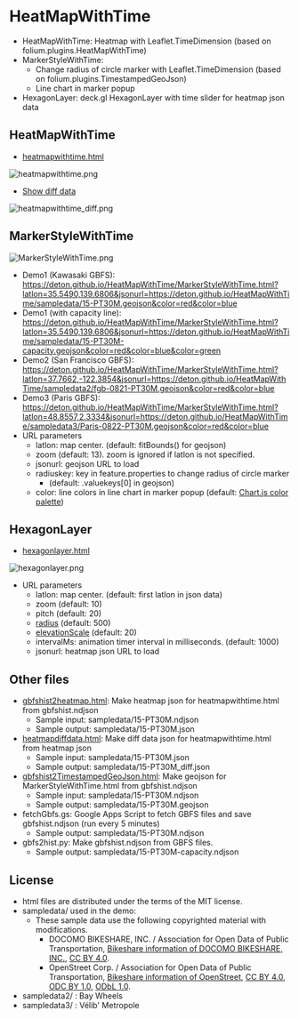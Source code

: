 # HeatMapWithTime

* HeatMapWithTime: Heatmap with Leaflet.TimeDimension (based on folium.plugins.HeatMapWithTime)
* MarkerStyleWithTime:
  * Change radius of circle marker with Leaflet.TimeDimension (based on folium.plugins.TimestampedGeoJson)
  * Line chart in marker popup
* HexagonLayer: deck.gl HexagonLayer with time slider for heatmap json data

## HeatMapWithTime
* [heatmapwithtime.html](https://deton.github.io/HeatMapWithTime/heatmapwithtime.html?latlon=35.5490,139.6806&jsonurl=https://deton.github.io/HeatMapWithTime/sampledata/15-PT30M.json)

![heatmapwithtime.png](https://github.com/user-attachments/assets/f215a354-90b7-43d6-bcc2-0840c27a1255)

* [Show diff data](https://deton.github.io/HeatMapWithTime/heatmapwithtime.html?latlon=35.5490,139.6806&negative=1&jsonurl=https://deton.github.io/HeatMapWithTime/sampledata/15-PT30M_diff.json)

![heatmapwithtime_diff.png](https://github.com/user-attachments/assets/4c70259c-9c3a-48af-96e0-941b8088f9b7)

## MarkerStyleWithTime
![MarkerStyleWithTime.png](https://github.com/user-attachments/assets/4901d79c-3dfc-4ae9-b982-90be2151790c)

* Demo1 (Kawasaki GBFS): https://deton.github.io/HeatMapWithTime/MarkerStyleWithTime.html?latlon=35.5490,139.6806&jsonurl=https://deton.github.io/HeatMapWithTime/sampledata/15-PT30M.geojson&color=red&color=blue
* Demo1 (with capacity line): https://deton.github.io/HeatMapWithTime/MarkerStyleWithTime.html?latlon=35.5490,139.6806&jsonurl=https://deton.github.io/HeatMapWithTime/sampledata/15-PT30M-capacity.geojson&color=red&color=blue&color=green
* Demo2 (San Francisco GBFS): https://deton.github.io/HeatMapWithTime/MarkerStyleWithTime.html?latlon=37.7662,-122.3854&jsonurl=https://deton.github.io/HeatMapWithTime/sampledata2/fgb-0821-PT30M.geojson&color=red&color=blue
* Demo3 (Paris GBFS): https://deton.github.io/HeatMapWithTime/MarkerStyleWithTime.html?latlon=48.8557,2.3334&jsonurl=https://deton.github.io/HeatMapWithTime/sampledata3/Paris-0822-PT30M.geojson&color=red&color=blue
* URL parameters
  * latlon: map center. (default: fitBounds() for geojson)
  * zoom (default: 13). zoom is ignored if latlon is not specified.
  * jsonurl: geojson URL to load
  * radiuskey: key in feature.properties to change radius of circle marker
    * (default: .valuekeys[0] in geojson)
  * color: line colors in line chart in marker popup (default: [Chart.js color palette](https://www.chartjs.org/docs/latest/general/colors.html#default-color-palette))

## HexagonLayer
* [hexagonlayer.html](https://deton.github.io/HeatMapWithTime/hexagonlayer.html?latlon=35.6434,139.7612&jsonurl=https://deton.github.io/HeatMapWithTime/sampledata/15-PT30M.json)

![hexagonlayer.png](https://github.com/user-attachments/assets/114b546f-0114-4341-bdee-b1a436af7428)

* URL parameters
  * latlon: map center. (default: first latlon in json data)
  * zoom (default: 10)
  * pitch (default: 20)
  * [radius](https://deck.gl/docs/api-reference/aggregation-layers/hexagon-layer#radius) (default: 500)
  * [elevationScale](https://deck.gl/docs/api-reference/aggregation-layers/hexagon-layer#elevationscale) (default: 20)
  * intervalMs: animation timer interval in milliseconds. (default: 1000)
  * jsonurl: heatmap json URL to load

## Other files
* [gbfshist2heatmap.html](https://deton.github.io/HeatMapWithTime/gbfshist2heatmap.html): Make heatmap json for heatmapwithtime.html from gbfshist.ndjson
  * Sample input: sampledata/15-PT30M.ndjson
  * Sample output: sampledata/15-PT30M.json
* [heatmapdiffdata.html](https://deton.github.io/HeatMapWithTime/heatmapdiffdata.html): Make diff data json for heatmapwithtime.html from heatmap json
  * Sample input: sampledata/15-PT30M.json
  * Sample output: sampledata/15-PT30M_diff.json
* [gbfshist2TimestampedGeoJson.html](https://deton.github.io/HeatMapWithTime/gbfshist2TimestampedGeoJson.html): Make geojson for MarkerStyleWithTime.html from gbfshist.ndjson
  * Sample input: sampledata/15-PT30M.ndjson
  * Sample output: sampledata/15-PT30M.geojson
* fetchGbfs.gs: Google Apps Script to fetch GBFS files and save gbfshist.ndjson (run every 5 minutes)
  * Sample output: sampledata/15-PT30M.ndjson
* gbfs2hist.py: Make gbfshist.ndjson from GBFS files.
  * Sample output: sampledata/15-PT30M-capacity.ndjson

## License
* html files are distributed under the terms of the MIT license.
* sampledata/ used in the demo:
  * These sample data use the following copyrighted material with modifications.
    * DOCOMO BIKESHARE, INC. / Association for Open Data of Public Transportation, [Bikeshare information of DOCOMO BIKESHARE, INC.](https://ckan.odpt.org/dataset/c_bikeshare_gbfs-d-nationwide-bikeshare), [CC BY 4.0](https://creativecommons.org/licenses/by/4.0/deed.en).
    * OpenStreet Corp. / Association for Open Data of Public Transportation, [Bikeshare information of OpenStreet](https://ckan.odpt.org/dataset/c_bikeshare_gbfs-openstreet), [CC BY 4.0](https://creativecommons.org/licenses/by/4.0/deed.en), [ODC BY 1.0](https://opendatacommons.org/licenses/by/1-0/), [ODbL 1.0](https://opendatacommons.org/licenses/odbl/1-0/).
* sampledata2/ : Bay Wheels
* sampledata3/ : Vélib' Metropole
